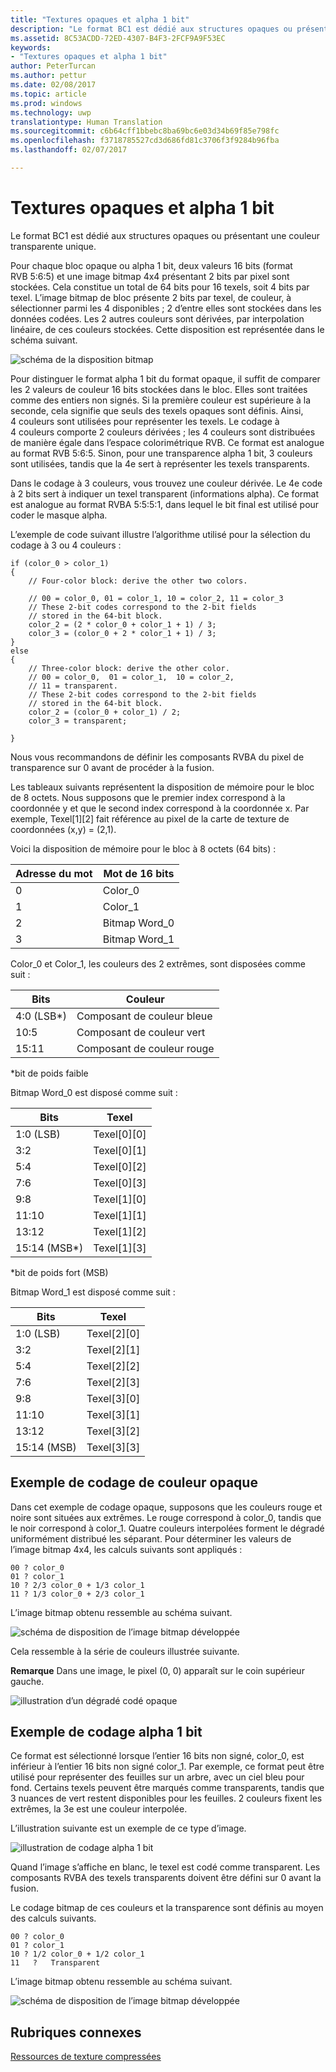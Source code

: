 ```yaml
---
title: "Textures opaques et alpha 1 bit"
description: "Le format BC1 est dédié aux structures opaques ou présentant une couleur transparente unique."
ms.assetid: 8C53ACDD-72ED-4307-B4F3-2FCF9A9F53EC
keywords:
- "Textures opaques et alpha 1 bit"
author: PeterTurcan
ms.author: pettur
ms.date: 02/08/2017
ms.topic: article
ms.prod: windows
ms.technology: uwp
translationtype: Human Translation
ms.sourcegitcommit: c6b64cff1bbebc8ba69bc6e03d34b69f85e798fc
ms.openlocfilehash: f3718785527cd3d686fd81c3706f3f9284b96fba
ms.lasthandoff: 02/07/2017

---
```


# <a name="span-iddirect3dconceptsopaqueand1-bitalphatexturesspanopaque-and-1-bit-alpha-textures"></a><span id="direct3dconcepts.opaque_and_1-bit_alpha_textures"></span>Textures opaques et alpha 1 bit


Le format BC1 est dédié aux structures opaques ou présentant une couleur transparente unique.

Pour chaque bloc opaque ou alpha 1 bit, deux valeurs 16 bits (format RVB 5:6:5) et une image bitmap 4x4 présentant 2 bits par pixel sont stockées. Cela constitue un total de 64 bits pour 16 texels, soit 4 bits par texel. L’image bitmap de bloc présente 2 bits par texel, de couleur, à sélectionner parmi les 4 disponibles ; 2 d’entre elles sont stockées dans les données codées. Les 2 autres couleurs sont dérivées, par interpolation linéaire, de ces couleurs stockées. Cette disposition est représentée dans le schéma suivant.

![schéma de la disposition bitmap](images/colors1.png)

Pour distinguer le format alpha 1 bit du format opaque, il suffit de comparer les 2 valeurs de couleur 16 bits stockées dans le bloc. Elles sont traitées comme des entiers non signés. Si la première couleur est supérieure à la seconde, cela signifie que seuls des texels opaques sont définis. Ainsi, 4 couleurs sont utilisées pour représenter les texels. Le codage à 4 couleurs comporte 2 couleurs dérivées ; les 4 couleurs sont distribuées de manière égale dans l’espace colorimétrique RVB. Ce format est analogue au format RVB 5:6:5. Sinon, pour une transparence alpha 1 bit, 3 couleurs sont utilisées, tandis que la 4e sert à représenter les texels transparents.

Dans le codage à 3 couleurs, vous trouvez une couleur dérivée. Le 4e code à 2 bits sert à indiquer un texel transparent (informations alpha). Ce format est analogue au format RVBA 5:5:5:1, dans lequel le bit final est utilisé pour coder le masque alpha.

L’exemple de code suivant illustre l’algorithme utilisé pour la sélection du codage à 3 ou 4 couleurs :

```
if (color_0 > color_1) 
{
    // Four-color block: derive the other two colors. 
    
    // 00 = color_0, 01 = color_1, 10 = color_2, 11 = color_3
    // These 2-bit codes correspond to the 2-bit fields 
    // stored in the 64-bit block.
    color_2 = (2 * color_0 + color_1 + 1) / 3;
    color_3 = (color_0 + 2 * color_1 + 1) / 3;
}    
else
{ 
    // Three-color block: derive the other color.
    // 00 = color_0,  01 = color_1,  10 = color_2,  
    // 11 = transparent.
    // These 2-bit codes correspond to the 2-bit fields 
    // stored in the 64-bit block. 
    color_2 = (color_0 + color_1) / 2;    
    color_3 = transparent;    

}
```

Nous vous recommandons de définir les composants RVBA du pixel de transparence sur 0 avant de procéder à la fusion.

Les tableaux suivants représentent la disposition de mémoire pour le bloc de 8 octets. Nous supposons que le premier index correspond à la coordonnée y et que le second index correspond à la coordonnée x. Par exemple, Texel\[1\]\[2\] fait référence au pixel de la carte de texture de coordonnées (x,y) = (2,1).

Voici la disposition de mémoire pour le bloc à 8 octets (64 bits) :

| Adresse du mot | Mot de 16 bits    |
|--------------|----------------|
| 0            | Color\_0       |
| 1            | Color\_1       |
| 2            | Bitmap Word\_0 |
| 3            | Bitmap Word\_1 |

 

Color\_0 et Color\_1, les couleurs des 2 extrêmes, sont disposées comme suit :

| Bits        | Couleur                 |
|-------------|-----------------------|
| 4:0 (LSB\*) | Composant de couleur bleue  |
| 10:5        | Composant de couleur vert |
| 15:11       | Composant de couleur rouge   |

 

\*bit de poids faible

Bitmap Word\_0 est disposé comme suit :

| Bits          | Texel           |
|---------------|-----------------|
| 1:0 (LSB)     | Texel\[0\]\[0\] |
| 3:2           | Texel\[0\]\[1\] |
| 5:4           | Texel\[0\]\[2\] |
| 7:6           | Texel\[0\]\[3\] |
| 9:8           | Texel\[1\]\[0\] |
| 11:10         | Texel\[1\]\[1\] |
| 13:12         | Texel\[1\]\[2\] |
| 15:14 (MSB\*) | Texel\[1\]\[3\] |

 

\*bit de poids fort (MSB)

Bitmap Word\_1 est disposé comme suit :

| Bits        | Texel           |
|-------------|-----------------|
| 1:0 (LSB)   | Texel\[2\]\[0\] |
| 3:2         | Texel\[2\]\[1\] |
| 5:4         | Texel\[2\]\[2\] |
| 7:6         | Texel\[2\]\[3\] |
| 9:8         | Texel\[3\]\[0\] |
| 11:10       | Texel\[3\]\[1\] |
| 13:12       | Texel\[3\]\[2\] |
| 15:14 (MSB) | Texel\[3\]\[3\] |

 

## <a name="span-idexampleofopaquecolorencodingspanspan-idexampleofopaquecolorencodingspanspan-idexampleofopaquecolorencodingspanexample-of-opaque-color-encoding"></a><span id="Example_of_Opaque_Color_Encoding"></span><span id="example_of_opaque_color_encoding"></span><span id="EXAMPLE_OF_OPAQUE_COLOR_ENCODING"></span>Exemple de codage de couleur opaque


Dans cet exemple de codage opaque, supposons que les couleurs rouge et noire sont situées aux extrêmes. Le rouge correspond à color\_0, tandis que le noir correspond à color\_1. Quatre couleurs interpolées forment le dégradé uniformément distribué les séparant. Pour déterminer les valeurs de l’image bitmap 4x4, les calculs suivants sont appliqués :

```
00 ? color_0
01 ? color_1
10 ? 2/3 color_0 + 1/3 color_1
11 ? 1/3 color_0 + 2/3 color_1
```

L’image bitmap obtenu ressemble au schéma suivant.

![schéma de disposition de l’image bitmap développée](images/colors2.png)

Cela ressemble à la série de couleurs illustrée suivante.

**Remarque**   Dans une image, le pixel (0, 0) apparaît sur le coin supérieur gauche.

 

![illustration d’un dégradé codé opaque](images/redsquares.png)

## <a name="span-idexampleof1bitalphaencodingspanspan-idexampleof1bitalphaencodingspanspan-idexampleof1bitalphaencodingspanexample-of-1-bit-alpha-encoding"></a><span id="Example_of_1_Bit_Alpha_Encoding"></span><span id="example_of_1_bit_alpha_encoding"></span><span id="EXAMPLE_OF_1_BIT_ALPHA_ENCODING"></span>Exemple de codage alpha 1 bit


Ce format est sélectionné lorsque l’entier 16 bits non signé, color\_0, est inférieur à l’entier 16 bits non signé color\_1. Par exemple, ce format peut être utilisé pour représenter des feuilles sur un arbre, avec un ciel bleu pour fond. Certains texels peuvent être marqués comme transparents, tandis que 3 nuances de vert restent disponibles pour les feuilles. 2 couleurs fixent les extrêmes, la 3e est une couleur interpolée.

L’illustration suivante est un exemple de ce type d’image.

![illustration de codage alpha 1 bit](images/greenthing.png)

Quand l’image s’affiche en blanc, le texel est codé comme transparent. Les composants RVBA des texels transparents doivent être défini sur 0 avant la fusion.

Le codage bitmap de ces couleurs et la transparence sont définis au moyen des calculs suivants.

```
00 ? color_0
01 ? color_1
10 ? 1/2 color_0 + 1/2 color_1
11   ?   Transparent
```

L’image bitmap obtenu ressemble au schéma suivant.

![schéma de disposition de l’image bitmap développée](images/colors3.png)

## <a name="span-idrelated-topicsspanrelated-topics"></a><span id="related-topics"></span>Rubriques connexes


[Ressources de texture compressées](compressed-texture-resources.md)

 

 





